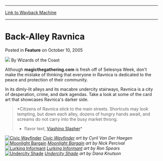 
---
[Link to Wayback Machine](https://web.archive.org/web/20210512113551/https://magic.wizards.com/en/articles/archive/feature/back-alley-ravnica-2005-10-10)

[_metadata_:wayback_url]:- "https://magic.wizards.com/en/articles/archive/feature/back-alley-ravnica-2005-10-10"
[_metadata_:wayback_raw_url]:- "https://web.archive.org/web/20210512113551id_/https://magic.wizards.com/en/articles/archive/feature/back-alley-ravnica-2005-10-10"
[_metadata_:wayback_capture_timestamp]:- "2021-05-12 11:35:51+00:00"
[_metadata_:description]:- "Although magicthegathering.com is fresh off of Selesnya Week, don't make the mistake of thinking that everyone in Ravnica is dedicated to the peace and protection of their community. In its dimly-lit alleys and its macabre undercity stairways, Ravnica is a city of desperation, crime, and dark agendas. Take a look at some of the card art that showcases Ravnica's darker side."
[_metadata_:generator]:- "Drupal 7 (http://drupal.org)"
[_metadata_:publish_date]:- "2005-10-10"
---


Back-Alley Ravnica
==================



 Posted in **Feature**
 on October 10, 2005 






![](https://media.magic.wizards.com/styles/auth_small/public/images/person/wizards_author.jpg)
By Wizards of the Coast












Although **magicthegathering.com** is fresh off of Selesnya Week, don't make the mistake of thinking that everyone in Ravnica is dedicated to the peace and protection of their community.


In its dimly-lit alleys and its macabre undercity stairways, Ravnica is a city of desperation, crime, and dark agendas. Take a look at some of the card art that showcases Ravnica's darker side.



> *Citizens of Ravnica stick to the main streets. Shortcuts may look tempting, but down each alley, dozens of hungry hands await, and screams do not carry into the busy market throng.  
> 
>  - flavor text, [Viashino Slasher](http://gatherer.wizards.com/Pages/Card/Details.aspx?name=Viashino+Slasher)*
> 


[![Civic Wayfinder](https://web.archive.org/web/20120908004143id_/http://www.wizards.com/magic/images/mtgcom/arcana300/CivicWayfinder.jpg)](http://gatherer.wizards.com/Pages/Card/Details.aspx?&name=Civic%2BWayfinder)
*[Civic Wayfinder](http://gatherer.wizards.com/Pages/Card/Details.aspx?name=Civic+Wayfinder) art by Cyril Van Der Haegen*
[![Moonlight Bargain](https://web.archive.org/web/20120908004143id_/http://www.wizards.com/magic/images/mtgcom/arcana300/MoonlightBargain.jpg)](http://gatherer.wizards.com/Pages/Card/Details.aspx?&name=Moonlight%2BBargain)
*[Moonlight Bargain](http://gatherer.wizards.com/Pages/Card/Details.aspx?name=Moonlight+Bargain) art by Nick Percival*
[![Lurking Informant](https://web.archive.org/web/20120908004143id_/http://www.wizards.com/magic/images/mtgcom/arcana300/LurkingInformant.jpg)](http://gatherer.wizards.com/Pages/Card/Details.aspx?&name=Lurking%2BInformant)
*[Lurking Informant](http://gatherer.wizards.com/Pages/Card/Details.aspx?name=Lurking+Informant) art by Ron Spears*
[![Undercity Shade](https://web.archive.org/web/20081116215410id_/http://www.wizards.com/magic/images/mtgcom/arcana300/UndercityShade.jpg)](http://gatherer.wizards.com/Pages/Card/Details.aspx?&name=Undercity%2BShade)
*[Undercity Shade](http://gatherer.wizards.com/Pages/Card/Details.aspx?name=Undercity+Shade) art by Dana Knutson*






